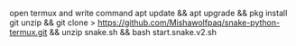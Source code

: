 open termux and write command apt update && apt upgrade && pkg install git unzip && git clone > https://github.com/Mishawolfpaq/snake-python-termux.git && unzip snake.sh && bash start.snake.v2.sh
